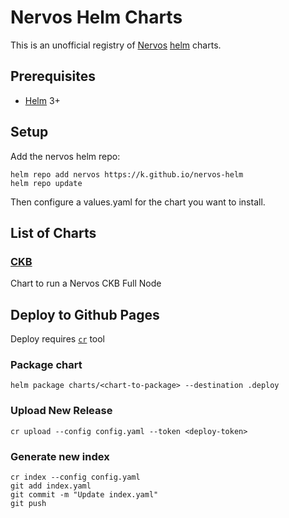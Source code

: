# Nervos Helm Charts

This is an unofficial registry of [Nervos](https://nervos.org/) [helm](https://helm.sh/) charts.

## Prerequisites
* [Helm](https://helm.sh/) 3+

## Setup

Add the nervos helm repo:
```
helm repo add nervos https://k.github.io/nervos-helm
helm repo update
```

Then configure a values.yaml for the chart you want to install.

## List of Charts

### [CKB](./charts/ckb)

Chart to run a Nervos CKB Full Node

## Deploy to Github Pages

Deploy requires [`cr`](https://github.com/helm/chart-releaser) tool 

### Package chart

```
helm package charts/<chart-to-package> --destination .deploy
```

### Upload New Release

```
cr upload --config config.yaml --token <deploy-token>
```

### Generate new index
```
cr index --config config.yaml
git add index.yaml
git commit -m "Update index.yaml"
git push
```

